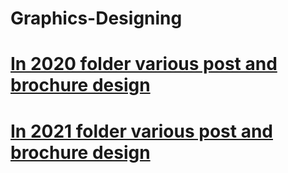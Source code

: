# Graphics-Designing
# [In 2020 folder various post and brochure design](https://github.com/raviraj0922/Graphics-Designing/tree/main/2020)
# [In 2021 folder various post and brochure design](https://github.com/raviraj0922/Graphics-Designing/tree/main/2021)
